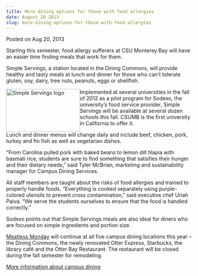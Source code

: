 ```yaml
---
title: More dining options for those with food allergies
date: August 20 2013
slug: more-dining-options-for-those-with-food-allergies
---
```





<span class="date">Posted on Aug 20, 2013    </span>
<p>Starting this semester, food allergy sufferers at CSU Monterey
Bay will have an easier time finding meals that work for them.</p>
<p>Simple Servings, a station located in the Dining Commons, will
provide healthy and tasty meals at lunch and dinner for those who
can&#x2019;t tolerate gluten, soy, dairy, tree nuts, peanuts, eggs or
shellfish.</p>
<p><img alt="Simple Servings logo" src="http://news.csumb.edu/sites/default/files/65/attachments/news/images/simple-servings-logo-by-sdx.jpg" style="float:left; width:200px; height:116px">Implemented at
several universities in the fall of 2012 as a pilot program for
Sodexo, the university&#x2019;s food service provider, Simple Servings
will be available at several dozen schools this fall. CSUMB is the
first university in California to offer it.</img></p>
<p>Lunch and dinner menus will change daily and include beef,
chicken, pork, turkey and fin fish as well as vegetarian
dishes.</p>
<p>&#x201C;From Carolina pulled pork with baked beans to lemon dill
tilapia with basmati rice, students are sure to find something that
satisfies their hunger and their dietary needs,&#x201D; said Tyler
McBrian, marketing and sustainability manager for Campus Dining
Services.</p>
<p>All staff members are taught about the risks of food allergies
and trained to properly handle foods. &#x201C;Everything is cooked
separately using purple-colored utensils to prevent cross
contamination,&#x201D; said executive chef Uriah Paiva. &#x201C;We serve the
students ourselves to ensure that the food is handled
correctly.&#x201D;</p>
<p>Sodexo points out that Simple Servings meals are also ideal for
diners who are focused on simple ingredients and portion size.</p>
<p><a href="../../../../meatless-monday.html" rel="nofollow">Meatless Monday</a> will continue at all five campus
dining locations this year &#x2013; the Dining Commons, the newly
renovated Otter Express, Starbucks, the library caf&#xE9; and the Otter
Bay Restaurant. The restaurant will be closed during the fall
semester for remodeling.</p>
<p><a href="http://csumb.org/dining/" rel="nofollow">More
information about campus dining</a><br>
<br>
&#xA0;</br></br></p>





